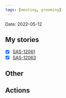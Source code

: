 ```yaml
---
tags: [meeting, grooming]
---
```


Date: 2022-05-12

## My stories
- [x] [SAS-12061](https://hybridtheory.atlassian.net/browse/SAS-12061)
- [x] [SAS-12063](https://hybridtheory.atlassian.net/browse/SAS-12063)

## Other
## Actions